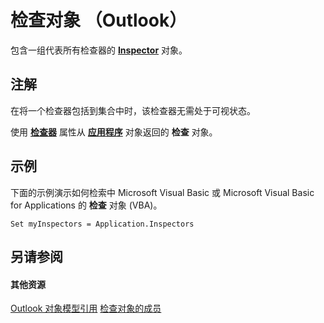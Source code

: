 
# 检查对象 （Outlook）

包含一组代表所有检查器的  **[Inspector](d7384756-669c-0549-1032-c3b864187994.md)** 对象。


## 注解

在将一个检查器包括到集合中时，该检查器无需处于可视状态。

使用 **[检查器](c2dde847-d033-90e3-30d2-62ff375d6843.md)** 属性从 **[应用程序](797003e7-ecd1-eccb-eaaf-32d6ddde8348.md)** 对象返回的 **检查** 对象。


## 示例

下面的示例演示如何检索中 Microsoft Visual Basic 或 Microsoft Visual Basic for Applications 的 **检查** 对象 (VBA)。


```
Set myInspectors = Application.Inspectors
```


## 另请参阅


#### 其他资源


[Outlook 对象模型引用](http://msdn.microsoft.com/library/73221b13-d8d8-99b8-3394-b95dbbfd5ddc%28Office.15%29.aspx)
[检查对象的成员](897aab77-650a-6f0a-7599-5487bec45448.md)